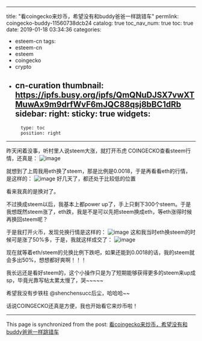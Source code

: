 
---
title: "看coingecko来炒币，希望没有和buddy爸爸一样跳错车"
permlink: coingecko-buddy-11560738dcb24
catalog: true
toc_nav_num: true
toc: true
date: 2019-01-18 03:34:36
categories:
- esteem-cn
tags:
- esteem-cn
- esteem
- coingecko
- crypto
- cn-curation
thumbnail: https://ipfs.busy.org/ipfs/QmQNuDJSX7vwXTMuwAx9m9drfWvF6mJQC88qsj8bBC1dRb
sidebar:
    right:
        sticky: true
widgets:
    -
        type: toc
        position: right
---


昨天闲着没事，听村里人说steem大涨，就打开币虎 COINGECKO查看steem行情，还真是：
![image](https://ipfs.busy.org/ipfs/QmQNuDJSX7vwXTMuwAx9m9drfWvF6mJQC88qsj8bBC1dRb)

就想到了上周我用eth换了steem，那是比例是0.0018，于是再看看eth的行情，是这样的：
![image](https://ipfs.busy.org/ipfs/QmfARMDNQG5FZzRSQN6Kt2bYKShgpoXgHmVHw4KZtR2Bn2)
好几天了，都还处于比较低的位置

看来我真的是换对了。

不过换成steem以后，我基本上都power up了，手上只剩下300个steem。于是我想既然steem涨了，eth跌，我是不是可以先把steem换成eth，等eth涨得时候再换回steem呢？

于是我打开火币，发现兑换行情是这样的：
![image](https://ipfs.busy.org/ipfs/QmeMwpSr8FBvCWmjid78gAWqoAurgnH9F37tSqmZiCbFcG)
这和我当时eth换steem的时候可是涨了50%多，于是，我就这样成交了：
![image](https://ipfs.busy.org/ipfs/QmWPLeUrY1Au7RH8CGfHXXLXGY8AaVNcGtD8x1BzEdN7Zg)

现在就等着eth/steem的兑换比例下跌吧，如果还能到0.0018的话，我的steem就会多出50%，想想都好爽啊！！！

我长远还是看好steem的，这个小操作只是为了短期能够获得更多的steem来up成sp，毕竟光靠写帖太累太慢了，哭~~~~~

希望我没有步铁柱 @shenchensucc后尘，哈哈哈~~

话说COINGECKO还真是方便，我也开始看它来炒币啦！

- - -

This page is synchronized from the post: [看coingecko来炒币，希望没有和buddy爸爸一样跳错车](https://steemit.com/@julian2013/coingecko-buddy-11560738dcb24)
